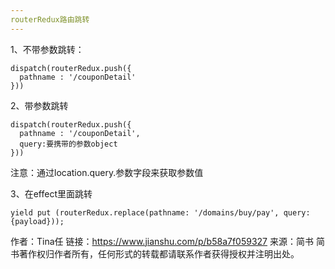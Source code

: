 ```yaml
---
routerRedux路由跳转
---
```


1、不带参数跳转：
```
dispatch(routerRedux.push({
  pathname : '/couponDetail'
}))
```
2、带参数跳转
```
dispatch(routerRedux.push({
  pathname : '/couponDetail',
  query:要携带的参数object 
}))
```
注意：通过location.query.参数字段来获取参数值

3、在effect里面跳转
```
yield put (routerRedux.replace(pathname: '/domains/buy/pay', query: {payload}));
```
作者：Tina任
链接：https://www.jianshu.com/p/b58a7f059327
来源：简书
简书著作权归作者所有，任何形式的转载都请联系作者获得授权并注明出处。
